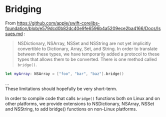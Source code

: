 # Bridging
From https://github.com/apple/swift-corelibs-foundation/blob/e579dcd0b82dc40e9fe6596b4a5209ece2ba4166/Docs/Issues.md :

> NSDictionary, NSArray, NSSet and NSString are not yet implicitly convertible to Dictionary, Array, Set, and String. In order to translate between these types, we have temporarily added a protocol to these types that allows them to be converted. There is one method called `bridge()`.
```swift
let myArray: NSArray = ["foo", "bar", "baz"].bridge()
```
... <br /> These limitations should hopefully be very short-term.

In order to compile code that calls `bridge()` functions both on Linux and on other platforms, we provide extensions to NSDictionary, NSArray, NSSet and NSString, to add bridge() functions on non-Linux platforms.
